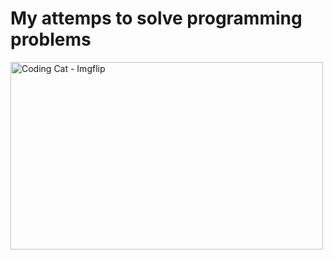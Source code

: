 # My attemps to solve programming problems

<img src="https://i.imgflip.com/65qngn.gif" jsaction="VQAsE" class="sFlh5c pT0Scc iPVvYb" style="max-width: 500px; height: 300px; margin: 0px; width: 500px;" alt="Coding Cat - Imgflip" jsname="kn3ccd">
